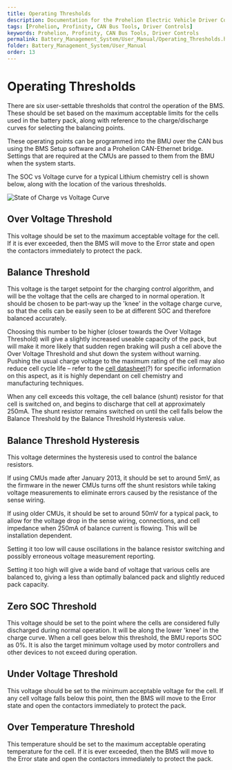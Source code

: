 ```yaml
---
title: Operating Thresholds
description: Documentation for the Prohelion Electric Vehicle Driver Controls
tags: [Prohelion, Profinity, CAN Bus Tools, Driver Controls]
keywords: Prohelion, Profinity, CAN Bus Tools, Driver Controls
permalink: Battery_Management_System/User_Manual/Operating_Thresholds.html
folder: Battery_Management_System/User_Manual
order: 13
---
```


# Operating Thresholds

There are six user-settable thresholds that control the operation of the BMS.  These should be set based on the maximum acceptable limits for the cells used in the battery pack, along with reference to the charge/discharge curves for selecting the balancing points.   

These operating points can be programmed into the BMU over the CAN bus using the BMS Setup software and a Prohelion CAN-Ethernet bridge.  Settings that are required at the CMUs are passed to them from the BMU when the system starts. 

The SOC vs Voltage curve for a typical Lithium chemistry cell is shown below, along with the location of the various thresholds. 

![State of Charge vs Voltage Curve](../images/BMS_User_Manual/Operating_Thresholds.png)

## Over Voltage Threshold 

This voltage should be set to the maximum acceptable voltage for the cell.  If it is ever exceeded, then the BMS will move to the Error state and open the contactors immediately to protect the pack. 

## Balance Threshold

This voltage is the target setpoint for the charging control algorithm, and will be the voltage that the cells are charged to in normal operation.  It should be chosen to be part-way up the 'knee' in the voltage charge curve, so that the cells can be easily seen to be at different SOC and therefore balanced accurately.   

Choosing this number to be higher (closer towards the Over Voltage Threshold) will give a slightly increased useable capacity of the pack, but will make it more likely that sudden regen braking will push a cell above the Over Voltage Threshold and shut down the system without warning.  Pushing the usual charge voltage to the maximum rating of the cell may also reduce cell cycle life – refer to the [cell datasheet](?)(?) for specific information on this aspect, as it is highly dependant on cell chemistry and manufacturing techniques. 

When any cell exceeds this voltage, the cell balance (shunt) resistor for that cell is switched on, and begins to discharge that cell at approximately 250mA.  The shunt resistor remains switched on until the cell falls below the Balance Threshold by the Balance Threshold Hysteresis value. 

## Balance Threshold Hysteresis

This voltage determines the hysteresis used to control the balance resistors.   

If using CMUs made after January 2013, it should be set to around 5mV, as the firmware in the newer CMUs turns off the shunt resistors while taking voltage measurements to eliminate errors caused by the resistance of the sense wiring.   

If using older CMUs, it should be set to around 50mV for a typical pack, to allow for the voltage drop in the sense wiring, connections, and cell impedance when 250mA of balance current is flowing.  This will be installation dependent. 

Setting it too low will cause oscillations in the balance resistor switching and possibly erroneous voltage measurement reporting. 

Setting it too high will give a wide band of voltage that various cells are balanced to, giving a less than optimally balanced pack and slightly reduced pack capacity. 

## Zero SOC Threshold

This voltage should be set to the point where the cells are considered fully discharged during normal operation.  It will be along the lower 'knee' in the charge curve.  When a cell goes below this threshold, the BMU reports SOC as 0%.  It is also the target minimum voltage used by motor controllers and other devices to not exceed during operation. 

## Under Voltage Threshold

This voltage should be set to the minimum acceptable voltage for the cell.  If any cell voltage falls below this point, then the BMS will move to the Error state and open the contactors immediately to protect the pack. 

## Over Temperature Threshold

This temperature should be set to the maximum acceptable operating temperature for the cell.  If it is ever exceeded, then the BMS will move to the Error state and open the contactors immediately to protect the pack. 